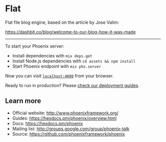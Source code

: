 # Flat

Flat file blog engine, based on the article by Jose Valim:

https://dashbit.co/blog/welcome-to-our-blog-how-it-was-made

---

To start your Phoenix server:

* Install dependencies with `mix deps.get`
* Install Node.js dependencies with `cd assets && npm install`
* Start Phoenix endpoint with `mix phx.server`

Now you can visit [`localhost:4000`](http://localhost:4000) from your browser.

Ready to run in production? Please [check our deployment guides](https://hexdocs.pm/phoenix/deployment.html).

## Learn more

* Official website: http://www.phoenixframework.org/
* Guides: https://hexdocs.pm/phoenix/overview.html
* Docs: https://hexdocs.pm/phoenix
* Mailing list: http://groups.google.com/group/phoenix-talk
* Source: https://github.com/phoenixframework/phoenix
